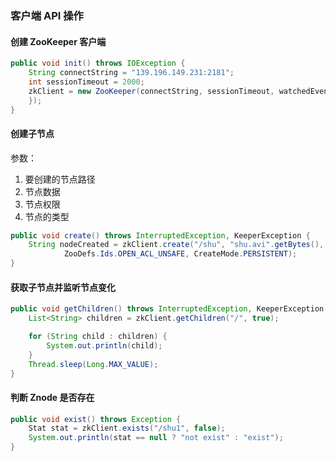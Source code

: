 ### 客户端 API 操作

#### 创建 ZooKeeper 客户端
```java
public void init() throws IOException {
    String connectString = "139.196.149.231:2181";
    int sessionTimeout = 2000;
    zkClient = new ZooKeeper(connectString, sessionTimeout, watchedEvent -> {
    });
}
```
#### 创建子节点
参数：
1. 要创建的节点路径
2. 节点数据
3. 节点权限
4. 节点的类型
```java
public void create() throws InterruptedException, KeeperException {
    String nodeCreated = zkClient.create("/shu", "shu.avi".getBytes(),
            ZooDefs.Ids.OPEN_ACL_UNSAFE, CreateMode.PERSISTENT);
}
```

#### 获取子节点并监听节点变化
```java
public void getChildren() throws InterruptedException, KeeperException {
    List<String> children = zkClient.getChildren("/", true);

    for (String child : children) {
        System.out.println(child);
    }
    Thread.sleep(Long.MAX_VALUE);
}
```

#### 判断 Znode 是否存在
```java
public void exist() throws Exception {
    Stat stat = zkClient.exists("/shu1", false);
    System.out.println(stat == null ? "not exist" : "exist");
}
```